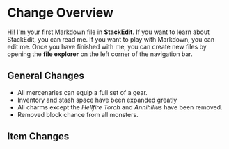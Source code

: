 # Change Overview

Hi! I'm your first Markdown file in **StackEdit**. If you want to learn about StackEdit, you can read me. If you want to play with Markdown, you can edit me. Once you have finished with me, you can create new files by opening the **file explorer** on the left corner of the navigation bar.


## General Changes

- All mercenaries can equip a full set of a gear.
- Inventory and stash space have been expanded greatly
- All charms except the *Hellfire Torch* and *Annihilius* have been removed.
- Removed block chance from all monsters.

## Item Changes
